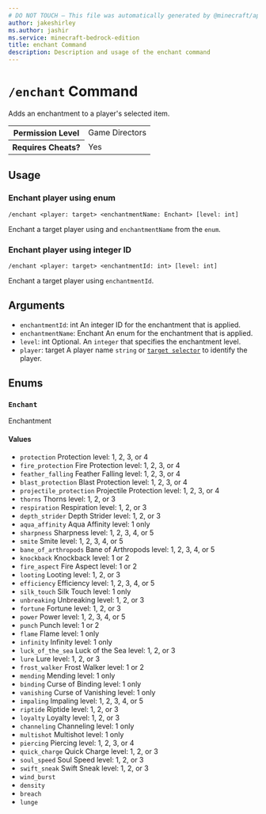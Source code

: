 ```yaml
---
# DO NOT TOUCH — This file was automatically generated by @minecraft/api-docs-generator, to report problems file an issue at https://github.com/Mojang/minecraft-scripting-libraries
author: jakeshirley
ms.author: jashir
ms.service: minecraft-bedrock-edition
title: enchant Command
description: Description and usage of the enchant command
---
```

# `/enchant` Command
Adds an enchantment to a player's selected item.

<table>
  <tr>
    <th>Permission Level</th>
    <td>Game Directors</td>
  </tr>
  <tr>
    <th>Requires Cheats?</th>
    <td>Yes</td>
  </tr>
</table>

## Usage
### Enchant player using enum
`/enchant <player: target> <enchantmentName: Enchant> [level: int]`

Enchant a target player using and `enchantmentName` from the `enum`.

### Enchant player using integer ID
`/enchant <player: target> <enchantmentId: int> [level: int]`

Enchant a target player using `enchantmentId`.

## Arguments
- `enchantmentId`: int
An integer ID for the enchantment that is applied.
- `enchantmentName`: Enchant
An enum for the enchantment that is applied.
- `level`: int
Optional. An `integer` that specifies the enchantment level.
- `player`: target
A player name `string` or [`target selector`](https://learn.microsoft.com/minecraft/creator/documents/commandsintroduction#target-selectors) to identify the player.

## Enums
### `Enchant`
Enchantment

#### Values
- `protection`
Protection level: 1, 2, 3, or 4
- `fire_protection`
Fire Protection level: 1, 2, 3, or 4
- `feather_falling`
Feather Falling level: 1, 2, 3, or 4
- `blast_protection`
Blast Protection level: 1, 2, 3, or 4
- `projectile_protection`
Projectile Protection level: 1, 2, 3, or 4
- `thorns`
Thorns level: 1, 2, or 3
- `respiration`
Respiration level: 1, 2, or 3
- `depth_strider`
Depth Strider level: 1, 2, or 3
- `aqua_affinity`
Aqua Affinity level: 1 only
- `sharpness`
Sharpness level: 1, 2, 3, 4, or 5
- `smite`
Smite level: 1, 2, 3, 4, or 5
- `bane_of_arthropods`
Bane of Arthropods level: 1, 2, 3, 4, or 5
- `knockback`
Knockback level: 1 or 2
- `fire_aspect`
Fire Aspect level: 1 or 2
- `looting`
Looting level: 1, 2, or 3
- `efficiency`
Efficiency level: 1, 2, 3, 4, or 5
- `silk_touch`
Silk Touch level: 1 only
- `unbreaking`
Unbreaking level: 1, 2, or 3
- `fortune`
Fortune level: 1, 2, or 3
- `power`
Power level: 1, 2, 3, 4, or 5
- `punch`
Punch level: 1 or 2
- `flame`
Flame level: 1 only
- `infinity`
Infinity level: 1 only
- `luck_of_the_sea`
Luck of the Sea level: 1, 2, or 3
- `lure`
Lure level: 1, 2, or 3
- `frost_walker`
Frost Walker level: 1 or 2
- `mending`
Mending level: 1 only
- `binding`
Curse of Binding level: 1 only
- `vanishing`
Curse of Vanishing level: 1 only
- `impaling`
Impaling level: 1, 2, 3, 4, or 5
- `riptide`
Riptide level: 1, 2, or 3
- `loyalty`
Loyalty level: 1, 2, or 3
- `channeling`
Channeling level: 1 only
- `multishot`
Multishot level: 1 only
- `piercing`
Piercing level: 1, 2, 3, or 4
- `quick_charge`
Quick Charge level: 1, 2, or 3
- `soul_speed`
Soul Speed level: 1, 2, or 3
- `swift_sneak`
Swift Sneak level: 1, 2, or 3
- `wind_burst`
- `density`
- `breach`
- `lunge`
